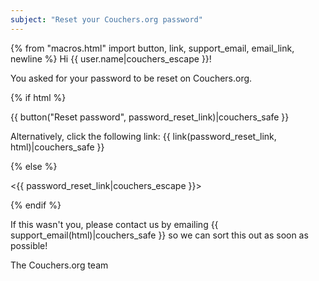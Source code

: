```yaml
---
subject: "Reset your Couchers.org password"
---
```


{% from "macros.html" import button, link, support_email, email_link, newline %}
Hi {{ user.name|couchers_escape }}!

You asked for your password to be reset on Couchers.org.

{% if html %}

{{ button("Reset password", password_reset_link)|couchers_safe }}

Alternatively, click the following link: {{ link(password_reset_link, html)|couchers_safe }}

{% else %}

<{{ password_reset_link|couchers_escape }}>

{% endif %}


If this wasn't you, please contact us by emailing {{ support_email(html)|couchers_safe }} so we can sort this out as soon as possible!

The Couchers.org team

